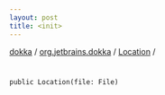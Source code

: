 ```yaml
---
layout: post
title: <init>
---
```

[dokka](../../index.md) / [org.jetbrains.dokka](../index.md) / [Location](index.md) / [<init>](_init_.md)

# <init>

```
public Location(file: File)
```
